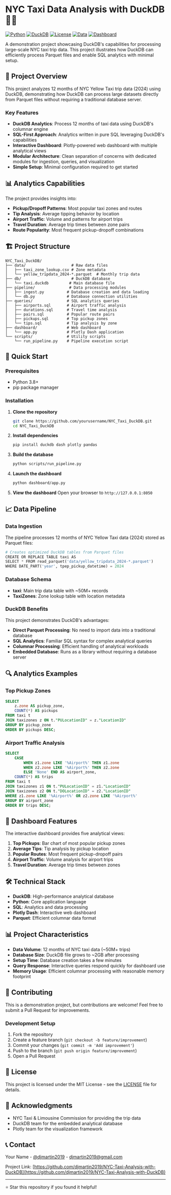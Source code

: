 # NYC Taxi Data Analysis with DuckDB 🦆🚕

[![Python](https://img.shields.io/badge/Python-3.8+-blue.svg)](https://python.org)
[![DuckDB](https://img.shields.io/badge/DuckDB-0.9+-green.svg)](https://duckdb.org)
[![License](https://img.shields.io/badge/License-MIT-yellow.svg)](LICENSE)
[![Data](https://img.shields.io/badge/Data-NYC%20Taxi%202024-orange.svg)](https://www.nyc.gov/site/tlc/about/tlc-trip-record-data.page)
[![Dashboard](https://img.shields.io/badge/Dashboard-Plotly%20Dash-purple.svg)](https://plotly.com/dash/)

A demonstration project showcasing DuckDB's capabilities for processing large-scale NYC taxi trip data. This project illustrates how DuckDB can efficiently process Parquet files and enable SQL analytics with minimal setup.

## 🎯 Project Overview

This project analyzes 12 months of NYC Yellow Taxi trip data (2024) using DuckDB, demonstrating how DuckDB can process large datasets directly from Parquet files without requiring a traditional database server.

### Key Features

- **DuckDB Analytics**: Process 12 months of taxi data using DuckDB's columnar engine
- **SQL-First Approach**: Analytics written in pure SQL leveraging DuckDB's capabilities
- **Interactive Dashboard**: Plotly-powered web dashboard with multiple analytical views
- **Modular Architecture**: Clean separation of concerns with dedicated modules for ingestion, queries, and visualization
- **Simple Setup**: Minimal configuration required to get started

## 📊 Analytics Capabilities

The project provides insights into:

- **Pickup/Dropoff Patterns**: Most popular taxi zones and routes
- **Tip Analysis**: Average tipping behavior by location
- **Airport Traffic**: Volume and patterns for airport trips
- **Travel Duration**: Average trip times between zone pairs
- **Route Popularity**: Most frequent pickup-dropoff combinations

## 🏗️ Project Structure

```
NYC_Taxi_DuckDB/
├── data/                    # Raw data files
│   ├── taxi_zone_lookup.csv # Zone metadata
│   └── yellow_tripdata_2024-*.parquet  # Monthly trip data
├── db/                      # DuckDB database
│   └── taxi.duckdb         # Main database file
├── pipeline/               # Data processing modules
│   ├── ingest.py          # Database creation and data loading
│   └── db.py              # Database connection utilities
├── queries/               # SQL analytics queries
│   ├── airports.sql       # Airport traffic analysis
│   ├── durations.sql      # Travel time analysis
│   ├── pairs.sql          # Popular route pairs
│   ├── pickups.sql        # Top pickup zones
│   └── tips.sql           # Tip analysis by zone
├── dashboard/             # Web dashboard
│   └── app.py             # Plotly Dash application
└── scripts/               # Utility scripts
    └── run_pipeline.py    # Pipeline execution script
```

## 🚀 Quick Start

### Prerequisites

- Python 3.8+
- pip package manager

### Installation

1. **Clone the repository**

   ```bash
   git clone https://github.com/yourusername/NYC_Taxi_DuckDB.git
   cd NYC_Taxi_DuckDB
   ```

2. **Install dependencies**

   ```bash
   pip install duckdb dash plotly pandas
   ```

3. **Build the database**

   ```bash
   python scripts/run_pipeline.py
   ```

4. **Launch the dashboard**

   ```bash
   python dashboard/app.py
   ```

5. **View the dashboard**
   Open your browser to `http://127.0.0.1:8050`

## 📈 Data Pipeline

### Data Ingestion

The pipeline processes 12 months of NYC Yellow Taxi data (2024) stored as Parquet files:

```python
# Creates optimized DuckDB tables from Parquet files
CREATE OR REPLACE TABLE taxi AS
SELECT * FROM read_parquet('data/yellow_tripdata_2024-*.parquet')
WHERE DATE_PART('year', tpep_pickup_datetime) = 2024
```

### Database Schema

- **taxi**: Main trip data table with ~50M+ records
- **TaxiZones**: Zone lookup table with location metadata

### DuckDB Benefits

This project demonstrates DuckDB's advantages:

- **Direct Parquet Processing**: No need to import data into a traditional database
- **SQL Analytics**: Familiar SQL syntax for complex analytical queries
- **Columnar Processing**: Efficient handling of analytical workloads
- **Embedded Database**: Runs as a library without requiring a database server

## 🔍 Analytics Examples

### Top Pickup Zones

```sql
SELECT
    z.zone AS pickup_zone,
    COUNT(*) AS pickups
FROM taxi t
JOIN taxizones z ON t."PULocationID" = z."LocationID"
GROUP BY pickup_zone
ORDER BY pickups DESC;
```

### Airport Traffic Analysis

```sql
SELECT
    CASE
        WHEN z1.zone LIKE '%Airport%' THEN z1.zone
        WHEN z2.zone LIKE '%Airport%' THEN z2.zone
        ELSE 'None' END AS airport_zone,
    COUNT(*) AS trips
FROM taxi t
JOIN taxizones z1 ON t."PULocationID" = z1."LocationID"
JOIN taxizones z2 ON t."DOLocationID" = z2."LocationID"
WHERE z1.zone LIKE '%Airport%' OR z2.zone LIKE '%Airport%'
GROUP BY airport_zone
ORDER BY trips DESC;
```

## 🎨 Dashboard Features

The interactive dashboard provides five analytical views:

1. **Top Pickups**: Bar chart of most popular pickup zones
2. **Average Tips**: Tip analysis by pickup location
3. **Popular Routes**: Most frequent pickup-dropoff pairs
4. **Airport Traffic**: Volume analysis for airport trips
5. **Travel Duration**: Average trip times between zones

## 🛠️ Technical Stack

- **DuckDB**: High-performance analytical database
- **Python**: Core application language
- **SQL**: Analytics and data processing
- **Plotly Dash**: Interactive web dashboard
- **Parquet**: Efficient columnar data format

## 📊 Project Characteristics

- **Data Volume**: 12 months of NYC taxi data (~50M+ trips)
- **Database Size**: DuckDB file grows to ~2GB after processing
- **Setup Time**: Database creation takes a few minutes
- **Query Response**: Interactive queries respond quickly for dashboard use
- **Memory Usage**: Efficient columnar processing with reasonable memory footprint

## 🤝 Contributing

This is a demonstration project, but contributions are welcome! Feel free to submit a Pull Request for improvements.

### Development Setup

1. Fork the repository
2. Create a feature branch (`git checkout -b feature/improvement`)
3. Commit your changes (`git commit -m 'Add improvement'`)
4. Push to the branch (`git push origin feature/improvement`)
5. Open a Pull Request

## 📝 License

This project is licensed under the MIT License - see the [LICENSE](LICENSE) file for details.

## 🙏 Acknowledgments

- NYC Taxi & Limousine Commission for providing the trip data
- DuckDB team for the embedded analytical database
- Plotly team for the visualization framework

## 📞 Contact

Your Name - [@djmartin2019](https://x.com/djmartin2019) - djmartin2019@gmail.com

Project Link: [https://github.com/djmartin2019/NYC-Taxi-Analysis-with-DuckDB](https://github.com/djmartin2019/NYC-Taxi-Analysis-with-DuckDB)

---

⭐ Star this repository if you found it helpful!
